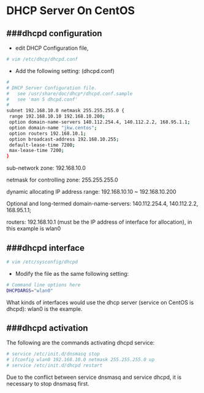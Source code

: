 # DHCP Server On CentOS

<script type="text/javascript" src="../js/general.js"></script>

###dhcpd configuration
---

* edit DHCP Configuration file,

```Bash
# vim /etc/dhcp/dhcpd.conf
```

* Add the following setting: (dhcpd.conf)

```Bash
#
# DHCP Server Configuration file.
#   see /usr/share/doc/dhcp*/dhcpd.conf.sample
#   see 'man 5 dhcpd.conf'
#
subnet 192.168.10.0 netmask 255.255.255.0 {
 range 192.168.10.10 192.168.10.200;
 option domain-name-servers 140.112.254.4, 140.112.2.2, 168.95.1.1;
 option domain-name "jkw.centos";
 option routers 192.168.10.1;
 option broadcast-address 192.168.10.255;
 default-lease-time 7200;
 max-lease-time 7200;
}
```

sub-network zone: 192.168.10.0

netmask for controlling zone: 255.255.255.0

dynamic allocating IP address range: 192.168.10.10 ~ 192.168.10.200

Optional and long-termed domain-name-servers: 140.112.254.4, 140.112.2.2, 168.95.1.1;

routers: 192.168.10.1 (must be the IP address of interface for allocation), in this example is wlan0

###dhcpd interface
---

```Bash
# vim /etc/sysconfig/dhcpd
```

* Modify the file as the same following setting:

```Bash
# Command line options here
DHCPDARGS="wlan0"
```

What kinds of interfaces would use the dhcp server (service on CentOS is dhcpd): wlan0 is the example.

###dhcpd activation
---

The following are the commands activating dhcpd service:

```Bash
# service /etc/init.d/dnsmasq stop
# ifconfig wlan0 192.168.10.0 netmask 255.255.255.0 up
# service /etc/init.d/dhcpd restart
```

Due to the conflict between service dnsmasq and service dhcpd, it is necessary to stop dnsmasq first.






